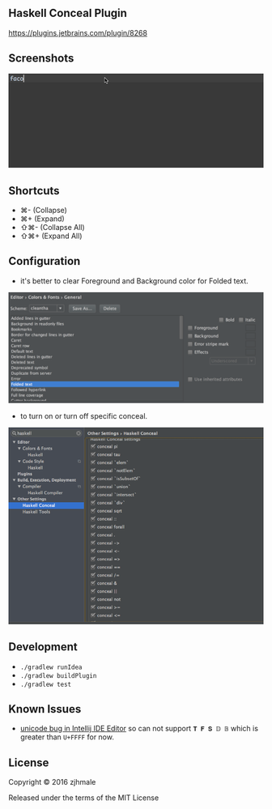 ## Haskell Conceal Plugin

https://plugins.jetbrains.com/plugin/8268

## Screenshots

![](./pics/snapshot.gif)

## Shortcuts

* ⌘- (Collapse)
* ⌘+ (Expand)
* ⇧⌘- (Collapse All)
* ⇧⌘+ (Expand All)

## Configuration

* it's better to clear Foreground and Background color for Folded text.

![](./pics/configfold.png)

* to turn on or turn off specific conceal.

![](./pics/settings.png)

## Development

* `./gradlew runIdea`
* `./gradlew buildPlugin`
* `./gradlew test`

## Known Issues

* [unicode bug in Intellij IDE Editor](https://youtrack.jetbrains.com/issue/IDEA-72989) so can not support `𝐓 𝐅 𝐒 𝔻 𝔹` which is greater than `U+FFFF` for now.

## License

Copyright © 2016 zjhmale

Released under the terms of the MIT License
